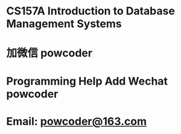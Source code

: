 # CS157A Introduction to Database Management Systems
# 加微信 powcoder

# Programming Help Add Wechat powcoder

# Email: powcoder@163.com

